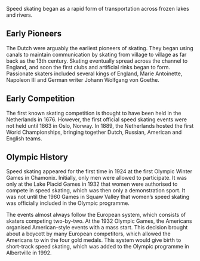 Speed skating began as a rapid form of transportation across frozen lakes and rivers.

## Early Pioneers

The Dutch were arguably the earliest pioneers of skating. They began using canals to maintain communication by skating from village to village as far back as the 13th century. Skating eventually spread across the channel to England, and soon the first clubs and artificial rinks began to form. Passionate skaters included several kings of England, Marie Antoinette, Napoleon III and German writer Johann Wolfgang von Goethe.

## Early Competition

The first known skating competition is thought to have been held in the Netherlands in 1676. However, the first official speed skating events were not held until 1863 in Oslo, Norway. In 1889, the Netherlands hosted the first World Championships, bringing together Dutch, Russian, American and English teams.

## Olympic History

Speed skating appeared for the first time in 1924 at the first Olympic Winter Games in Chamonix. Initially, only men were allowed to participate. It was only at the Lake Placid Games in 1932 that women were authorised to compete in speed skating, which was then only a demonstration sport. It was not until the 1960 Games in Squaw Valley that women’s speed skating was officially included in the Olympic programme.

The events almost always follow the European system, which consists of skaters competing two-by-two. At the 1932 Olympic Games, the Americans organised American-style events with a mass start. This decision brought about a boycott by many European competitors, which allowed the Americans to win the four gold medals. This system would give birth to short-track speed skating, which was added to the Olympic programme in Albertville in 1992.